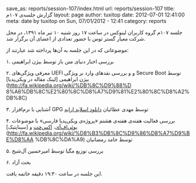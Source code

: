 save_as: reports/session-107/index.html
url: reports/session-107
title: گزارش جلسه‌ی ۱۰۷م
layout: page
author: tuxitop
date: 2012-07-01 12:41:00
meta: date by tuxitop on Sun, 07/01/2012 - 12:41
category: reports

جلسه ۱۰۷م گروه کاربران لینوکس در ساعت ۱۷ روز شنبه ۱۰ تیر ماه ۱۳۹۱، در محل شرکت
معیار گستر توس با حضور تعدادی از اعضای آن برگزار شد.


<!--more-->


موضوعاتی که در این جلسه به آن‌ها پرداخته شد عبارتند از:

۱. بررسی اخبار دنیای متن باز توسط بیژن ابراهیمی

۲. معرفی ویژگی‌های UEFI و و بررسی نقدهای وارد بر ویژگی Secure Boot توسط بیژن
ابراهیمی [لینک مقاله در ویکی‌پدیا](http://fa.wikipedia.org/wiki/%DB%8C%D9%88%D
8%A6%DB%8C%E2%80%8C%D8%A7%D9%81%E2%80%8C%D8%A2%DB%8C)

۳. آشنایی با نرم‌افزار GPG توسط مهدی عطائیان [دانلود اسلاید
ارایه](/theme/uploads/reports/session-107/gpg.pdf)

۴. بررسی فعالیت هفته‌ی هفته‌ی هشتم «پروژه‌ی ویکی‌پدیا فارسی» با موضوعات
[یو‌ئی‌اف‌آی](http://fa.wikipedia.org/wiki/یوئی‌اف‌آی)،
[اکس‌چت](http://fa.wikipedia.org/wiki/%D8%A7%DA%A9%D8%B3%E2%80%8C%DA%86%D8%AA)
و [سیناپتیک](http://fa.wikipedia.org/wiki/%D8%B3%DB%8C%D9%86%D8%A7%D9%BE%D8%AA
%DB%8C%DA%A9) توسط حامد رمضانیان

۵. بررسی توزیع مگیا توسط امیرحسین آل‌شیخ

۶. بحث آزاد



این جلسه در ساعت ۱۹:۳۰ دقیقه خاتمه یافت.
